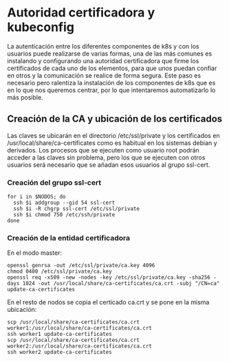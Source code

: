 # Autoridad certificadora y kubeconfig
La autenticación entre los diferentes componentes de k8s y con los
usuarios puede realizarse de varias formas, una de las más comunes es
instalando y configurando una autoridad certificadora que firme los
certificados de cada uno de los elementos, para que unos puedan
confiar en otros y la comunicación se realice de forma segura. Este
paso es necesario pero ralentiza la instalación de los componentes de
k8s que es en lo que nos queremos centrar, por lo que intentaremos
automatizarlo lo más posible.

## Creación de la CA y ubicación de los certificados

Las claves se ubicarán en el directorio /etc/ssl/private y los
certificados en /usr/local/share/ca-certificates como es habitual en
los sistemas debian y derivados. Los procesos que se ejecuten como
usuario root podrán acceder a las claves sin problema, pero los que se
ejecuten con otros usuarios será necesario que se añadan esos usuarios
al grupo ssl-cert.

### Creación del grupo ssl-cert

    for i in $NODOS; do
      ssh $i addgroup --gid 54 ssl-cert
      ssh $i -R chgrp ssl-cert /etc/ssl/private
	  ssh $i chmod 750 /etc/ssh/private
    done
	
### Creación de la entidad certificadora

En el modo master:

    openssl genrsa -out /etc/ssl/private/ca.key 4096
	chmod 0400 /etc/ssl/private/ca.key	
	openssl req -x509 -new -nodes -key /etc/ssl/private/ca.key -sha256 -days 1024 -out /usr/local/share/ca-certificates/ca.crt -subj "/CN=ca"
	update-ca-certificates
	
En el resto de nodos se copia el certicado ca.crt y se pone en la
misma ubicación:

    scp /usr/local/share/ca-certificates/ca.crt worker1:/usr/local/share/ca-certificates/ca.crt
	ssh worker1 update-ca-certificates
    scp /usr/local/share/ca-certificates/ca.crt worker2:/usr/local/share/ca-certificates/ca.crt
	ssh worker2 update-ca-certificates
	
	

